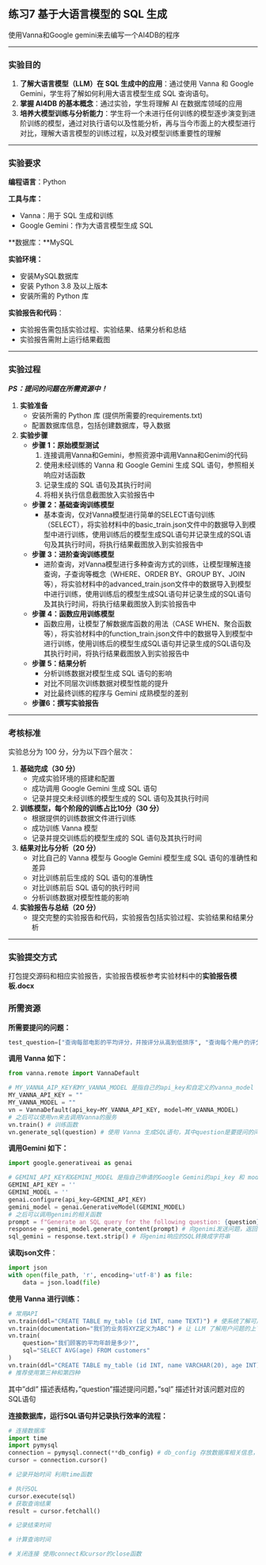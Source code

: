 ## **练习7 基于大语言模型的 SQL 生成**

使用Vanna和Google gemini来去编写一个AI4DB的程序

------

### **实验目的**

1. **了解大语言模型（LLM）在 SQL 生成中的应用**：通过使用 Vanna 和 Google Gemini，学生将了解如何利用大语言模型生成 SQL 查询语句。
2. **掌握 AI4DB 的基本概念**：通过实验，学生将理解 AI 在数据库领域的应用
3. **培养大模型训练与分析能力**：学生将一个未进行任何训练的模型逐步演变到进阶训练的模型，通过对执行语句以及性能分析，再与当今市面上的大模型进行对比，理解大语言模型的训练过程，以及对模型训练重要性的理解

------

### **实验要求**

**编程语言**：Python

**工具与库：**

- Vanna：用于 SQL 生成和训练
- Google Gemini：作为大语言模型生成 SQL

**数据库：**MySQL

**实验环境：**

- 安装MySQL数据库
- 安装 Python 3.8 及以上版本
- 安装所需的 Python 库

**实验报告和代码**：

- 实验报告需包括实验过程、实验结果、结果分析和总结
- 实验报告需附上运行结果截图

------

### **实验过程**

***PS：提问的问题在所需资源中！***

1. **实验准备**
   - 安装所需的 Python 库 (提供所需要的requirements.txt)
   - 配置数据库信息，包括创建数据库，导入数据
2. **实验步骤**
   - **步骤 1：原始模型测试**
     1. 连接调用Vanna和Gemini，参照资源中调用Vanna和Genimi的代码
     2. 使用未经训练的 Vanna 和 Google Gemini 生成 SQL 语句，参照相关响应对话函数
     3. 记录生成的 SQL 语句及其执行时间
     4. 将相关执行信息截图放入实验报告中
   - **步骤 2：基础查询训练模型**
     - 基本查询，仅对Vanna模型进行简单的SELECT语句训练（SELECT），将实验材料中的basic_train.json文件中的数据导入到模型中进行训练，使用训练后的模型生成SQL语句并记录生成的SQL语句及其执行时间，将执行结果截图放入到实验报告中
   - **步骤 3：进阶查询训练模型**
     - 进阶查询，对Vanna模型进行多种查询方式的训练，让模型理解连接查询，子查询等概念（WHERE、ORDER BY、GROUP BY、JOIN 等），将实验材料中的advanced_train.json文件中的数据导入到模型中进行训练，使用训练后的模型生成SQL语句并记录生成的SQL语句及其执行时间，将执行结果截图放入到实验报告中
   - **步骤 4：函数应用训练模型**
     - 函数应用，让模型了解数据库函数的用法（CASE WHEN、聚合函数等），将实验材料中的function_train.json文件中的数据导入到模型中进行训练，使用训练后的模型生成SQL语句并记录生成的SQL语句及其执行时间，将执行结果截图放入到实验报告中
   - **步骤 5：结果分析**
     - 分析训练数据对模型生成 SQL 语句的影响
     - 对比不同层次训练数据对模型性能的提升
     - 对比最终训练的程序与 Gemini 成熟模型的差别 
   - **步骤6：撰写实验报告**

------

### **考核标准**

实验总分为 100 分，分为以下四个层次：

1. **基础完成（30 分）**
   - 完成实验环境的搭建和配置
   - 成功调用 Google Gemini 生成 SQL 语句
   - 记录并提交未经训练的模型生成的 SQL 语句及其执行时间
2. **训练模型，每个阶段的训练占比10分（30 分）**
   - 根据提供的训练数据文件进行训练
   - 成功训练 Vanna 模型
   - 记录并提交训练后的模型生成的 SQL 语句及其执行时间 
3. **结果对比与分析（20 分）**
   - 对比自己的 Vanna 模型与 Google Gemini 模型生成 SQL 语句的准确性和差异
   - 对比训练前后生成的 SQL 语句的准确性
   - 对比训练前后 SQL 语句的执行时间
   - 分析训练数据对模型性能的影响
4. **实验报告与总结（20 分）**
   - 提交完整的实验报告和代码，实验报告包括实验过程、实验结果和结果分析

------

### 实验提交方式

打包提交源码和相应实验报告，实验报告模板参考实验材料中的**实验报告模板.docx**



### **所需资源**

**所需要提问的问题：**

```python
test_question=["查询每部电影的平均评分，并按评分从高到低排序", "查询每个用户的评分数量，并按评分数量从高到低排序", "查询每部电影的标签数量，并按标签数量从高到低排序", "查询评分最高的 10 部电影，并显示电影标题和平均评分", "查询评分次数最多的 10 部电影，并显示电影标题和评分次数", "查询每部电影的最高评分和最低评分，并显示电影标题", "查询每部电影的相关性最高的标签，并显示电影标题和标签名称", "查询每个用户的平均评分与总体平均评分的差异，并按差异从高到低排序", "查询每部电影的类型分布，并统计每种类型的电影数量", "查询每部电影的标签数量与评分数量的比值，并按比值从高到低排序"]
```



**调用 Vanna 如下：**

```python
from vanna.remote import VannaDefault

# MY_VANNA_AIP_KEY和MY_VANNA_MODEL 是指自己的api_key和自定义的vanna_model
MY_VANNA_API_KEY = ""
MY_VANNA_MODEL = ""
vn = VannaDefault(api_key=MY_VANNA_API_KEY, model=MY_VANNA_MODEL)
# 之后可以使用vn来去调用Vanna的服务
vn.train() # 训练函数
vn.generate_sql(question) # 使用 Vanna 生成SQL语句，其中question是要提问的问题
```

 

**调用Gemini 如下：**

```python
import google.generativeai as genai

# GEMINI_API_KEY和GEMINI_MODEL 是指自己申请的Google Gemini的api_key 和 model
GEMINI_API_KEY = ''
GEMINI_MODEL = ''
genai.configure(api_key=GEMINI_API_KEY)
gemini_model = genai.GenerativeModel(GEMINI_MODEL)
# 之后可以调用genimi的相关函数
prompt = f"Generate an SQL query for the following question: {question}" # 自定义prompt
response = gemini_model.generate_content(prompt) # 向genimi发送问题，返回问题回答
sql_gemini = response.text.strip() # 将genimi响应的SQL转换成字符串
```

 

**读取json文件**：

```python
import json
with open(file_path, 'r', encoding='utf-8') as file:
	data = json.load(file)
```



**使用 Vanna 进行训练：**

```python
# 常用API	
vn.train(ddl="CREATE TABLE my_table (id INT, name TEXT)") # 使系统了解可用的表、列和数据类型
vn.train(documentation="我们的业务将XYZ定义为ABC") # 让 LLM 了解用户问题的上下文
vn.train(
    question="我们顾客的平均年龄是多少?", 
    sql="SELECT AVG(age) FROM customers"
)
vn.train(ddl="CREATE TABLE my_table (id INT, name VARCHAR(20), age INT)", question="我们顾客的平均年龄是多少?", sql="SELECT AVG(age) FROM customers") 
# 推荐使用第三种和第四种
```

其中”ddl” 描述表结构，”question”描述提问问题，”sql” 描述针对该问题对应的SQL语句

 

**连接数据库，运行SQL语句并记录执行效率的流程：**

```python
# 连接数据库
import time
import pymysql
connection = pymysql.connect(**db_config) # db_config 存放数据库相关信息，包括host,user,password,database 例如:db_config = {"host": "localhost", "user": "user", "password": "1234", "database": "mydb"}
cursor = connection.cursor()

# 记录开始时间 利用time函数

# 执行SQL
cursor.execute(sql)
# 获取查询结果
result = cursor.fetchall()

# 记录结束时间

# 计算查询时间

# 关闭连接 使用connect和cursor的close函数
```

